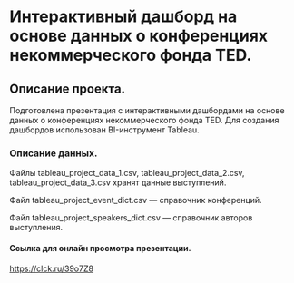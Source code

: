 # Интерактивный дашборд на основе данных о конференциях некоммерческого фонда TED.

## Описание проекта.

Подготовлена презентация с интерактивными дашбордами на основе данных о конференциях некоммерческого фонда TED.
Для создания дашбордов использован BI-инструмент Tableau.

### Описание данных.

Файлы tableau_project_data_1.csv, tableau_project_data_2.csv, tableau_project_data_3.csv хранят данные выступлений.

Файл tableau_project_event_dict.csv — справочник конференций.

Файл tableau_project_speakers_dict.csv — справочник авторов выступления.

#### Ссылка для онлайн просмотра презентации.

https://clck.ru/39o7Z8
